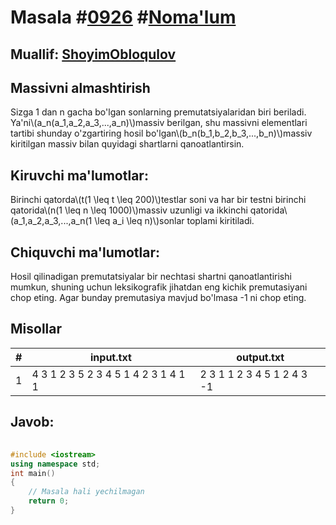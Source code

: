 
<h1>Masala #<a href="https://robocontest.uz/tasks/0926">0926</a> #<a href="https://robocontest.uz/tasks?category=1">Noma'lum</a></h1>
<h2> Muallif: <a href="https://robocontest.uz/profile/obloqulovshoyim">ShoyimObloqulov</a></h2>
<h2>Massivni almashtirish</h2>
<p>Sizga 1 dan n gacha bo'lgan sonlarning premutatsiyalaridan biri beriladi. Ya'ni\(a_n(a_1,a_2,a_3,...,a_n)\)massiv berilgan, shu massivni elementlari tartibi shunday o'zgartiring hosil bo'lgan\(b_n(b_1,b_2,b_3,...,b_n)\)massiv kiritilgan massiv bilan quyidagi shartlarni qanoatlantirsin.</p>
<h2>Kiruvchi ma'lumotlar:</h2>
<p>Birinchi qatorda\(t(1 \leq t \leq 200)\)testlar soni va har bir testni birinchi qatorida\(n(1 \leq n \leq 1000)\)massiv uzunligi va ikkinchi qatorida\(a_1,a_2,a_3,...,a_n(1 \leq a_i \leq n)\)sonlar toplami kiritiladi.</p>
<h2>Chiquvchi ma'lumotlar:</h2>
<p>Hosil qilinadigan premutatsiyalar bir nechtasi shartni qanoatlantirishi mumkun, shuning uchun leksikografik jihatdan eng kichik premutasiyani chop eting. Agar bunday premutasiya mavjud bo'lmasa -1 ni chop eting.</p>
<h2>Misollar</h2>
<table>
    <thead>
        <tr>
            <th>#</th>
            <th>input.txt</th>
            <th>output.txt</th>
        </tr>
    </thead>
    <tbody>
            <tr>
                <td>1</td>
                <td>4
3
1 2 3
5
2 3 4 5 1
4
2 3 1 4
1
1</td>
                <td>2 3 1
1 2 3 4 5
1 2 4 3
-1</td>
            </tr>
    </tbody>
    </table>
    
<h2>Javob:</h2>

######
```cpp
#include <iostream>
using namespace std;
int main()
{
    // Masala hali yechilmagan
    return 0;
}
```
